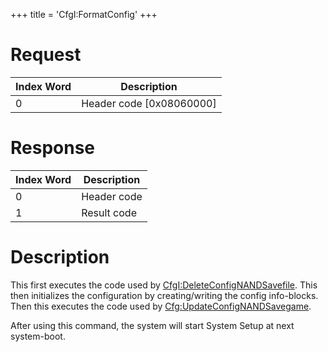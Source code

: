 +++
title = 'CfgI:FormatConfig'
+++

# Request

| Index Word | Description                |
|------------|----------------------------|
| 0          | Header code \[0x08060000\] |

# Response

| Index Word | Description |
|------------|-------------|
| 0          | Header code |
| 1          | Result code |

# Description

This first executes the code used by
[CfgI:DeleteConfigNANDSavefile](CfgI:DeleteConfigNANDSavefile "wikilink").
This then initializes the configuration by creating/writing the config
info-blocks. Then this executes the code used by
[Cfg:UpdateConfigNANDSavegame](Cfg:UpdateConfigNANDSavegame "wikilink").

After using this command, the system will start System Setup at next
system-boot.
